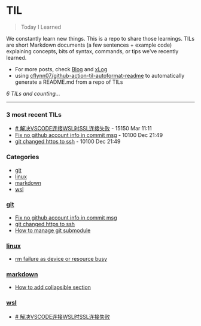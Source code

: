 # TIL
> Today I Learned

We constantly learn new things. This is a repo to share those learnings. TILs are short Markdown documents (a few sentences + example code) explaining concepts, bits of syntax, commands, or tips we've recently learned.
- For more posts, check [Blog][1] and [xLog][2]
- using [cflynn07/github-action-til-autoformat-readme][3] to automatically generate a README.md from a repo of TILs


_6 TILs and counting..._

---

### 3 most recent TILs

- [# 解决VSCODE连接WSL时SSL连接失败](wsl/vscode-ssl-failure.md) - 15150 Mar 11:11
- [Fix no github account info in commit msg](git/fix-commit-without-avatar.md) - 10100 Dec 21:49
- [git changed https to ssh](git/git-changed-https-to-ssh.md) - 10100 Dec 21:49

### Categories

- [git](#git)
- [linux](#linux)
- [markdown](#markdown)
- [wsl](#wsl)

### [git](#git)
- [Fix no github account info in commit msg](git/fix-commit-without-avatar.md)
- [git changed https to ssh](git/git-changed-https-to-ssh.md)
- [How to manage git submodule](git/how-to-manage-git-submodule.md)

### [linux](#linux)
- [rm failure as device or resource busy](linux/fix-rm-failure.md)

### [markdown](#markdown)
- [How to add collapsible section](markdown/How-to-add-a-collapsible-section-in-markdown.md)

### [wsl](#wsl)
- [# 解决VSCODE连接WSL时SSL连接失败](wsl/vscode-ssl-failure.md)

[1]: https://joytown99.top
[2]: https://joytown99.xlog.app
[3]: https://github.com/cflynn07/til-autoformat-action-example

